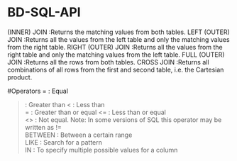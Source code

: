# BD-SQL-API
(INNER) JOIN :Returns the matching values from both tables.
LEFT (OUTER) JOIN :Returns all the values from the left table and only the matching values from the right table.
RIGHT (OUTER) JOIN :Returns all the values from the right table and only the matching values from the left table.
FULL (OUTER) JOIN :Returns all the rows from both tables.
CROSS JOIN :Returns all combinations of all rows from the first and second table, i.e. the Cartesian product.

#Operators
= :	Equal	
>	 : Greater than	
<	 : Less than	
>=	: Greater than or equal	
<=	: Less than or equal	
<>	: Not equal. Note: In some versions of SQL this operator may be written as !=	
BETWEEN	: Between a certain range	
LIKE	: Search for a pattern	
IN	: To specify multiple possible values for a column
